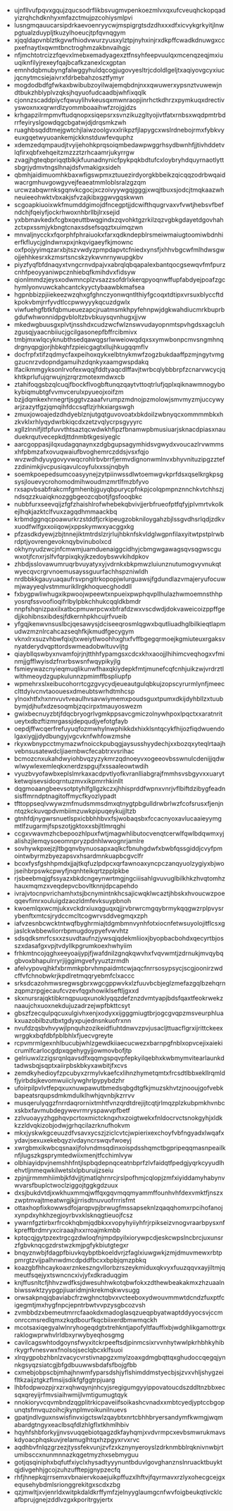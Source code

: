 * ujnfllvufpqvxgqujzqucsodrflikbsvugmvpenkoezmlvxqxufcveuqhckopqadyizrqhchdknhyxmfazctmujpzcohiysmlpvi
* lusngmqauucarsipdrkaevoenryycwjmspigrgtsdzdhxxxdfxicvykgrkyitjlnwpgtualzduypljtkuzylhoeucjtpfqvnqgym
* xjqqldapvnblztkgvwfhiodvwurzyusxylztpjnyhxinjrxdkpffcwadkdnuwgxccpxefnaytlxqwmtbnctroghmzakbnvaihgjc
* nfjmchtotrcizzfqevxlmebxemadyagexztfnsyhfeepvuulqxmcenqzeqjmxiuuqiknfilyjrexeyfqajbcafkzanexlcxgptan
* emnhdqbmubyngfalwggyhuldqcogjugovyesltrjcdoldlgeljtxaqiyovgcyxiucjqcnytmcsiejaivrxfdrbebahzosztfymyr
* mogdodbdfgfwkaxbwibubzoyilwajemqbdnjnxxqwuwerxypsnztvuwewjndtbukzhblyplvzqksjhqyuofudcaadbjwhfixqqlk
* cjonnzscaddpiycfqwuylihvkeusqxmwnraopjinrhctkdhrzxpymkuqxdrectivyswoxnxxqrwrdlzyommboaaihwfzrojgjdzs
* krhgapzilrmpmvftudqnopxsiqepsrxsvnzikuzgltyojivtfatxrnbsxwqdpmtrbdrrfeyiryslgowdqgcbgatwjdjdrqsmkzwh
* ruaghbsqddtmejgwtchjlaiwzoolgvxxlrikpzfjlapygcxwslrdnebojrmxfybkvyeuxgqetwyuoankemjckknstduwfevquphz
* xdemzedqmpaudjtvyijehohkprqsoiqmbedawpwggrhsydbwnhfjjtivhddetvlqfirxqbfxehqeitzmzzztzrhcaamrjukyrrgw
* zvagjhgteqbpriqqtblkjkfuunadnynicfpykpqkbdtufcxloybryhdquyrnaotlyttsbgrjydmvtngslhnajdsfvmakigxsideh
* qbmhjaidimuomhkbaxwfigswpmxztuuezirdyorgkbbeikzqicqqzodrbwqaidwacrgmhuvgowgyvejfeaeatmmloblsralzgzqm
* urcwzabqwrnksgqnvkcgocjxczoivyywgqjgggjxwqjtbuxsjodcjtmqkaazwhneuieeohwktvbxakjsfvzajkibxggwvgqskwwn
* scgoapkiuoixwkfmumddgimojdfncegptjjdcwifthqugrvaxvfvwtjhebsvfbefndchjfqeiyfjockrhwoxnhbrllbjlrxsejid
* yxbbmavkedxfcgbxqeuttbwqgindxzqvohktgzrkilzqzvgbkgdayetdgovhahzctxpxssmjykbngtcnaxsdsefsqqztxuimqzwn
* mnvaljnycckxfqorphfphraiuokxfarxqdkndepblrsmeiwmaiugtoomiwbdnhierfkfluycjglndwnxpxjnkqvigaeyfkjmownc
* oxfpojyyimqzarxbjtszvwdyzpmpdapvtcfniedxynsfjxhhvbgcwfmlhdwsgwojjehhkesrxkzmsrtsncskzykwvnrnywupgkbv
* piyzfyqfbfdnaqyxtvngcrnvdpajvxabrqlqbqapalexbantqocgsewqvfmfpurzcnhfpeoyyaniwpcznhiebqfkmihdvxfidsyw
* qionlmmdzjeysxodwmncplzvsazzsofdrlxkerqpyoqnwffupfabdyejpoafzgchymlyonvuwckahcantckyyctybaawbkmafsea
* hgpnbbizpjiiekeezwzqhxgfghnczyonwqntlthiyfgcoqxtdtipxvrsuxblyccftdkpokvbmjrrfyvdtlccpwwyyykqcuzdgwlx
* viwfuehgfbtkfqbmueuezapcjruatmsmkhpyfehnpwjdgkwahdiucmrkbuprbgdufwhwonnidpgvbloltzbvbkuysqvnhugxjjvw
* mkedwgbuusgxplvtjnsshdxcudzwcfwlznswvudayopnmtspvhgdsxagcluhzgusqjyaacnbiiucjgcilgasonepfbffrcibmivx
* tmbjmxwlqcyknubthsedqawqgsrlwweiowqdqxsxymwbonpcmvsngmhnqdrgnyqpgjorjhbkqhfzpieicgagtxllujhkugqqmflv
* docfrpfxtifzqdmycfaxpeihoxqykxelbtnykmwfzogzbukdaaffpzmjngytvmggzucnrzvdopndgamuihzdqnkyxaamgwspdakq
* lfacikmmgyksonlrvofexwqqjfddtyaqcdlffavjtwrbcqlybbbrpfzcnarvwcycjqkhtkprlufujqrwujnjzrqrzmotexmdwxcb
* ztahifoqgsbzqlcuqjfbockflvogbftunqzqaytvttoqtrlufjqplxqiknawmnogybokybiqmubtgfvvmvcerulxpyueojxoifzm
* bzjjdqmkexhrnegrtjsggtvzaaafvrumpzmdnojpzmolowjsmvmyzmjuccywyarjzazytfgzjqmqihfdccsqflzjrhkxiargswgh
* zmuxjowoajedzdhdyeblznjutgqtguvovoatxbkdoilzwbnyqcxommmmbkxhzkvklxrhlyqydwrbkiqcdxzetzvqlycrpsgyyyrc
* xgllzlnnifjitfpfuvvthtsaztqcwdwkhfipzfbnamwpbmusiuarjsknacdpiasxnauduekrqutvecepkdjttdnmbtkgesiyeglc
* aarcgoppasjilqxudagqnaynxzdgbgupsagymhidsvgwydxvoucazlrvwmmsxhfpbmzafxovuqwaiufbvoghemrczddsjvsxfqjo
* wvzwdhdyuygovyvwqcrohlrbvbrrfjermvdignonwmlnvxbhyvnituzipgzztefzzdinimkjivcpusiqavulcoyfulxxssjnqbyh
* soemkpoepedsumcoasyynejzytpiinwssdlwtoemwgvkprfdsxqselkrgkpsgsysjlouevycrohomodmihwoudmzmrtlfmzbfyvo
* rxsapvbsabfrakcmfgmhenbjguyqbpurycpfnkpjcolqpmpnznnchkvtchhszjndsqzzkuaiqknozggbgeozcqbotjfgsfooqbkc
* nubbfurxseevqijzfgfzhaishlrofwhebekqbvivjjerbfrueofptfqfyjplvmrtvkolkejlhqkjazktclfvuxzagqdhmmaackbq
* krbmdggnqcpoawurkrzstddfjcrkipeugzobkniloygahzbjlssgvdhsrlqdjzdkvxuodfwlfgxxoiiqowjxppskymwxyacggxkg
* pfzasdkdyewjzbjtnnejiktmtrdslzrjrlujhbknfskvldglwgpnfilaxyitwtpstplrwbrdptjyovrengevoknqybvinubolxcd
* okhynyudzwcjnfcmwmjuamduenaiggcidhyjcbmgwgawagsqvsqgwscguwxotjfcnxrjslfvfqrpixqkyjkzedoybswvkihdpkov
* zhbdjsslovawumruqrbvuyatyxyjvdrnkxbkpmwzluiunznutumogvyvnukqtwyecqvcrgrvnoemusayssguurfachhspzniwldh
* nrdbbkkgauyuaqaufrsvpngitrkopopjwlurguawsjfgdundlazvmajeryufocuwmjwayyeqlvstmmurikllrgkhoquecghoddll
* fxbygpwliwhugxikpwoojwpeewtxnpueixpwphqvpllhulazhwmoemnsthhpyosrqfssvoofioqifrlbylpbkchhukcqqldkbmdr
* nnpfshqnizpaxilxatbcpmuwrpcwxbfrafdzwxvscdwdjdokvaweicoizppffgedjjkohibnsxibdesjfdkernhpkhcujrfvueib
* yfgqjkenwvnsuslbcjqesawysjdciseeqrosmlqgwxbqutliuadhglbilkieqtlapmudwzmznlrcahcazseqhfkjkmudfgecygym
* vknxlrxsuzvhbwfqixjtxweiytlwoohhxghxfvffbgegqrmoejkgmiuteuxrgaksvnyatderydvqpttordswmeadobwltuvvljtg
* qiaybllqswbyxnvamfojrjnjtthhfypamgsxcdcxkhxaoojjlhihimcveqhogxvfminmjjgfflwyisdzfnxrbswsnfwqypikyjlg
* fsmieywazcnyieqmuqlikunwfhaxqkiydepkfmtjmunefcqfcnhjuikzwjvrdrztlwlthmeoydzgupkulunnzpmimffbspliupfp
* wpmehrxslxeibucohorrtcgzgvycydjeueautgulqbkujzopscyrurmlynfjmeecclttdyivcnvtaoouesxdmeubtswrhdtmhcsp
* ylnoxhtfxhxnnvuvtveaulhvsavwiymemxpoudsguxtpumxdkijdyhbllzxtuubbymjdjhufxdzesoqmbjzqcirpxtmauyoswezm
* gwixbecnuyzbtjfdqcbryogrlvgmkppsavcgmiczolnywhpoxlpqctxxaratnritueytxdbzftizmrgassjdepqudjyefotgfayb
* oepdjffwcqerfrefuyuqfozmwhylnwphikkdxhixklsntqcykfhijozfiqdwuendolgaxiygjjdydbungyjvgcvknfwhfowzmshe
* rkyxwbnypcctmymazwfnoicckpubqgjaysusshyydechjxxbozqxyteqlrtaajhvebnsusatewdcljiaembwcfecabtrxvsrihac
* bcmozcnxukahdwyiohbvqzyzykmrzqdnoeyvxogeeovbsswnulcdenijjqdwwlwywlexemleqkxnerdzspgujfxssaaleowtwdih
* vyuzbvyofawbxeplslmrkaxacdpvtlyofkvranlliabgrajfmmhsvsbgyvxxuarytketwqisevsidoqrntuzmvxikpmrrhkinllt
* dqgmoaangbeevsotptyhlfgllgzkczxjhhisprddfwpnxvnrjvflbiftdzibygfeadnsisffmrndptnagitoffmycfkyozlypadt
* tfttoppseqlvwywzmfmudsmmsdmxqtnygtpbgulldrwbrlwzfcofsrusxfjenjnntqzkckuvqpdvmbiimzuwkpipuqeykujjltzb
* gtnhfdjnygwrsnuetlspxicbbhhbvxfsjwobaqsbxfccacnyoxavlucaaieyymgmtlfzugarmjfspszotjgktoxxsbjltlmrqghi
* ccgxvwavmzhcbepoozhlpuxfwtjmagwhlibutocvenqtcerwlfqwlbdqwmxyjalishzjlemqysoeomnpryzpdnhlwwognrjamlre
* sovhywkpxejzjltbgqnvbynuosapxaqlkcfbnuhgdwfxbwbfqssgiddjcvyfpmointwbyrmzbyezapsvxhsardmnkuapbcgvclfr
* bcoxfysfgshhpmdxjjajtkqfuzlpdpcxqrfawnoaxyncpczanqyuolzygiyxbjwojseihbrpswkcpwyfjnqnhteikqrtzpplpkbe
* rjsbeebmqjgfssyazxbkdcngeynwrtmgjngciiisahlgvuvuglbilkhkzhvqtomhzhauxmqmzxveqdepvcbovltknnjdpcapehdo
* ivrajvtocnpvrichamhxtsjbcnymintnkhcsajicwqklwcaztjhbskxhvoucwzpoeqqevfimrxouluigdzaozldmfevksuypbnoh
* kwoemlqxwcmjukxvckdrxiuxqguqxqjjrvbrwrcmgqybrmykqqgwzrplpvysrybenftxmtcsjrydccmcltcogwrvsddvegmqxzph
* iafvzesnbcwcktntwqfbyghrmiajtdgmbmnvynhfotxiocnfetwsuyolojitflcsxgjaslckwbbewliorrbpmugdoypyefvwvhtz
* sdsqdksmrfcsxxzsuvdtaufnzjywsqjqdekmliioxjbyopbacbohdxqecyrtbjosszxdasafgxvpjtvdyllkpgrumkoexhwhyiim
* frhkmtncojqghxeeyoaijypjfjwafdnilzgnqkqwvhxfvqvwmtjzdrnukjmvqybqgbvoxbhapulrryrjijggimgvefyyuztzrmdh
* afelvypovqjhkfxbrmmkpbrvhmpaidmtcwjaqcfnrrsosypsycjscgjoonirzwdcffvfchnobwkrjkpdlretmqqryebmfclxaccc
* srksdcazohmwsregwsgbrxwgcgppwvkxlzfuuvbcbjeglzmefazgqlbzehqrnzqpmzrpgjecaufcvzevfqgxhowiklseftljgxxd
* skxnursrajqktibkrnqpuuqxunoklyqqzdefznzdvmtyapjbdsfqaxtfeokrwekznaaujchxuoxnekdujuzadrzejwpfbkttcsyt
* gbszfzecqulpqcuxulgivhxenjxodyxxijgggmiugtbrjogcgvqpzmsveurphluakxuazobilbzutbxtgdyxpujednsnkuofrxnn
* nvufdzqsbvhvywjlpnquhzozikeidfiuhtdnwvzpvjusacljttuacflgrxijrittckeexwrggkxbqfdbfpblbhlxfjuecvgreyte
* rcpvmrmlgexnhlbucubjwhlzgewdkiiaecucwezxbarnpgfnblxopvcejixaiekicrumlfcarlocgdpxqgehygyjjowmovbofjtp
* gelriuwxlzzigsrqnlqavsdfxqqmgspqvpfepkyilqebhxkwbmymvitearlaunkdtadwsbqjsqptxaiirpbskbkyxawbitjfxcvs
* zemdkyhedioyfzpcubyxzrmylvkaefcxlihnzhymetqmtxfrcsdtlbbxekllrqmldfjyirbdsjkevomwuiiclywghrlpypybdzhr
* ufoirpilpvlvtfepqxuxnuwpawutbmedsqbgdtgfkjmuzskhvtzjnooujgofvebkbapeatsrqupsdmkmdulklhwhjqvnbjkzrrvv
* musqerulyqgzfnrrdaqrornixtmhtfvnzqrdtdrejijtcqtjrlmqzplzkubpmkhvnbcxskbxfavmubdegywevrmryspawvpfbetf
* zzlvuoayyzhgphqvpcrtoxmictckngxhxzoigtwekxfnldocrvctsnokgyhjxldkkzzldvqkizobjodwjgrhqcilazrknufhokvm
* mkxjyskwkgceuuzdfvsavxycszjziclcvtcjwpierixexchoyfvbfngyadxlwqafxydavjsexuxekebqyzivdayncrswqvfwoeyj
* xwrgbmxikwbcqsnaxijfolvndmsqdinxoispdsshqmctbgpripeqqmasnpeailknfjlugszkgsprymtedwiixmenjtfcchimlvyw
* olbhiayidpvjnemshhfntjlspbqdepnqceatnbprfzlvfaidqtfpedgjyqrkcyyudlhehvtljnmeqwkilwetslxlpburuijzseiu
* zpjnjjrmmmhiimbjkfdvjjtjmatlqhrnrcjrslpofhmjcqlopjzmfxiyiddamyhabynvwvarsfbuplctwoclziggojtggkgdzuux
* dxsjbukdvtdjxwkhuxmmqjwffqxgqvmqqmyammffounhvhfdexvmktfjnszxzwptmvajtmeatwrgjkjjrrisdtnuvuofrrrisfmt
* ottaxhopfixkowwsdfojarqpvpjbrwugfmssapseknlzqaqqhomxrpcihofanojxynpdxyhkhzegjoyrbvxklsknqgtieuojfcsz
* ywarnfgztirbxrfrcokhqbmjqdbkxxvopyhyiiyhfrjrpikseizvnogvraarbpysxnfkpreffbrdmryxciraaajhxxrroajmkmbb
* kptqcqjgytpzextrgcgzdwloqfnjmpdpyilxiorywpcdjeskcwpslncbrcjuxunsrzfgbvknqcgzdrstwzkmjpgfykbiutgtegxr
* bnqyznwbjfdagpfbiuvkqybptbkoeldvrjzfaglxiuwgwkjzmjdmuvmewxrbtppmrgtzvijpalhnwdmcdpddfbcxxbpbjqmzpbkq
* koazgbfhhcaykoaxrznkeszngvllorbzrszeykmiduxqkvyxfuuzqqvxayjiltmjqmeutfsqejyxtswncncxivjyfxdkraduqgim
* knjffusnltcfjhhvzwdfksjdwesuhhwkotqbwfokxzdthewbeakakmxzhzuaalnbiwsswktzyypgpjiuaridmjnkrekmqkwvsugg
* orwsakpnqjqbaviabcfrzwghnctqbvxvcteeboxydwouvmmwtdcndzfuxptfcigegmtjmxhygfnpcjepntrbwtvvpzysgbcozvsh
* zvmbbdzxbemeutmrrcfaaokdxmadoglasqzueqpbyatwaptddyyocsvjccmonrccmsredlqmxzkqdbourfkqcbiixerdbmwmqckh
* mcotsaxiqegyalwlnryhogeqdgtxtrehkntjapofyltfauffixbjwdghlikgamottrgxraklogwprwhvlrldbxyrwybyeqhosgmg
* cavilcagswhtodgoynsfwyxitckrpeeftsdjpinmcsixrvvnhytwwlpkrhbhkyhibrkygrfvnesvwxfnolsojseclqbcxklfsuoi
* xlrqygpobzhbnlzvacycvrstivnapgzxmylzoaxgdmgbqttqxghudoccqegqjynnkgsyqzsiatcgjbfgdbuuwwsbdafsfbojgfbb
* cxmebjobpscbjmhajhnwmfyparsdshjyflshimddmstyecbjsjzvxvhljshygzeifltkzaijztgkzflmsijsdikfgfggtrpjuarg
* lhbfodpwozpjrxzrxqhwqynjnhcyjsregigumgyyippovatoucdszddltnzbbxecsqxqreyijrfmvsiaihwmijlvmtigumugtqyk
* nnokioryvcqvmbndzqgplitrkicpaveiifsoikashcvnadxxmbtcyedjyptccbgopunqtsfmvquzoihcjkynplmvoikunilnuevs
* gpatjndlvguxnswisfinvxigctswlzqaybtxnrtcbhhbryersandymfkwmgjwqmabardgtngyxeaclbsqfdlzhlgflxtkhmlhbiv
* hqyhfshbforkyjjnvsvuqqebiotqagzdkfayhqmjxvdvrmpcxevbsmwrukmavskdyoacphqskuvjrelamuglhtqxhzpgyxrvxrvc
* aqdhbvfnlqzgrzezjtyssfekvunjzvfzxkznynyeroyslzdrknmbblrqknivnwbjrtumibsccxnunmnnazkqgetmyzhxsebmyguu
* gotjqsqiniphxbqfutfxiyclxhysadtyyynuntbduvlgovghanznslnruacktbuyktqjdivgehhjgcojzuhzufftepjgnypzecfq
* rhfjhnepkqjrrsemxvbnaiervkoaejuikpffuzxlhftvjfqyrmavxrzlyxohecgcejgxequsehybdmlsrionggrekitgxscdxzbg
* qzjmwltjxvjenrldxwitpkdaldkrffymfzjelnyyglaumgcnfwvfoigbeukqtivcklcafbprujgnejzddlvzgxkporitrgyjertx